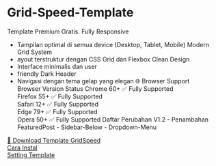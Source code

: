 # Grid-Speed-Template  
Template Premium Gratis. Fully Responsive  
- Tampilan optimal di semua device (Desktop, Tablet, Mobile)  Modern Grid System
- ayout terstruktur dengan CSS Grid dan Flexbox  Clean Design
- Interface minimalis dan user
- friendly  Dark Header
- Navigasi dengan tema gelap yang elegan  🌐 Browser Support  
  Browser	Version	Status
Chrome	60+	✅ Fully Supported  
Firefox	55+	✅ Fully Supported  
Safari	12+	✅ Fully Supported  
Edge	79+	✅ Fully Supported  
Opera	50+	✅ Fully Supported  Daftar Perubahan V1.2  - Penambahan FeaturedPost  - Sidebar-Below  - Dropdown-Menu  
  
[🔄 Download Template GridSpeed](https://github.com/Sutrisnot/Grid-Speed-Template/archive/refs/heads/main.zip)  
[Cara Instal](#)  
[Setting Template](#)  
